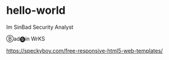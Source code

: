 # hello-world
Im SinBad Security Analyst 

Ⓑad🅢in WrKS


https://speckyboy.com/free-responsive-html5-web-templates/
